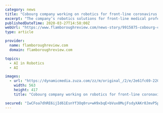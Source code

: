 ```yaml
---
category: news
title: "Cobourg company working on robotics for front-line coronavirus response"
excerpt: "The company’s robotics solutions for front-line medical professional would include a self-driving indoor delivery robot and artificial intelligence sterilization robots for indoor and ... “If there is an order coming in, we can kick-start the process, set up a temporary assembly and testing facility in Cobourg and have the device deployed ..."
publishedDateTime: 2020-03-27T14:58:00Z
webUrl: "https://www.flamboroughreview.com/news-story/9915875-cobourg-company-working-on-robotics-for-front-line-coronavirus-response/"
type: article

provider:
  name: flamboroughreview.com
  domain: flamboroughreview.com

topics:
  - AI in Robotics
  - AI

images:
  - url: "https://dynamicmedia.zuza.com/zz/m/original_/2/e/2e61fc69-2202-4b4f-83df-25d12551250f/CB_Z_RoboticsCOVID___Super_Portrait.jpg"
    width: 563
    height: 417
    title: "Cobourg company working on robotics for front-line coronavirus response"

secured: "IwCFoa7dhRE6ijId61EsnYf3Oq0ru+wH9xbqE+bVux8MujFsdyXAKr0JmvP5pHp/yjihgzPtFc1vBcGoeUAMgHRKnyJpTKO9enoibDPQX4PMfmJQaCwCRujYxM3qqar4jJMBqVmNTgBD7KV9sfLAXbioI1qbCgit+W9KxJCiShZddDIsYitXrY/B2JuaWUdVqxWUHokvCIDOGnMnPA3IWelJAwVlm4KhKnup2npdC/TxtQi5/gm0nerkYIxadykvlWTuRtQ7pn7mL3OlCu129xMesND8r8tlJXVsg6bqWKD+R6kvVO1gMLu6lGPFHOjZ;AHqNRAaSY3YnJwd0VyvvXQ=="
---
```


